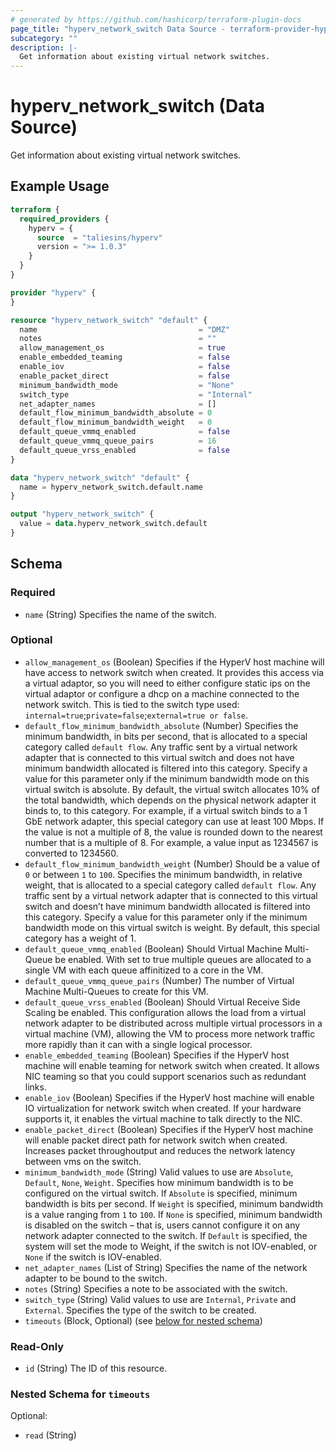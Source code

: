 ```yaml
---
# generated by https://github.com/hashicorp/terraform-plugin-docs
page_title: "hyperv_network_switch Data Source - terraform-provider-hyperv"
subcategory: ""
description: |-
  Get information about existing virtual network switches.
---
```


# hyperv_network_switch (Data Source)

Get information about existing virtual network switches.

## Example Usage

```terraform
terraform {
  required_providers {
    hyperv = {
      source  = "taliesins/hyperv"
      version = ">= 1.0.3"
    }
  }
}

provider "hyperv" {
}

resource "hyperv_network_switch" "default" {
  name                                    = "DMZ"
  notes                                   = ""
  allow_management_os                     = true
  enable_embedded_teaming                 = false
  enable_iov                              = false
  enable_packet_direct                    = false
  minimum_bandwidth_mode                  = "None"
  switch_type                             = "Internal"
  net_adapter_names                       = []
  default_flow_minimum_bandwidth_absolute = 0
  default_flow_minimum_bandwidth_weight   = 0
  default_queue_vmmq_enabled              = false
  default_queue_vmmq_queue_pairs          = 16
  default_queue_vrss_enabled              = false
}

data "hyperv_network_switch" "default" {
  name = hyperv_network_switch.default.name
}

output "hyperv_network_switch" {
  value = data.hyperv_network_switch.default
}
```

<!-- schema generated by tfplugindocs -->
## Schema

### Required

- `name` (String) Specifies the name of the switch.

### Optional

- `allow_management_os` (Boolean) Specifies if the HyperV host machine will have access to network switch when created. It provides this access via a virtual adaptor, so you will need to either configure static ips on the virtual adaptor or configure a dhcp on a machine connected to the network switch. This is tied to the switch type used: `internal=true`;`private=false`;`external=true or false`.
- `default_flow_minimum_bandwidth_absolute` (Number) Specifies the minimum bandwidth, in bits per second, that is allocated to a special category called `default flow`. Any traffic sent by a virtual network adapter that is connected to this virtual switch and does not have minimum bandwidth allocated is filtered into this category. Specify a value for this parameter only if the minimum bandwidth mode on this virtual switch is absolute. By default, the virtual switch allocates 10% of the total bandwidth, which depends on the physical network adapter it binds to, to this category. For example, if a virtual switch binds to a 1 GbE network adapter, this special category can use at least 100 Mbps. If the value is not a multiple of 8, the value is rounded down to the nearest number that is a multiple of 8. For example, a value input as 1234567 is converted to 1234560.
- `default_flow_minimum_bandwidth_weight` (Number) Should be a value of `0` or between `1` to `100`. Specifies the minimum bandwidth, in relative weight, that is allocated to a special category called `default flow`. Any traffic sent by a virtual network adapter that is connected to this virtual switch and doesn’t have minimum bandwidth allocated is filtered into this category. Specify a value for this parameter only if the minimum bandwidth mode on this virtual switch is weight. By default, this special category has a weight of 1.
- `default_queue_vmmq_enabled` (Boolean) Should Virtual Machine Multi-Queue be enabled. With set to true multiple queues are allocated to a single VM with each queue affinitized to a core in the VM.
- `default_queue_vmmq_queue_pairs` (Number) The number of Virtual Machine Multi-Queues to create for this VM.
- `default_queue_vrss_enabled` (Boolean) Should Virtual Receive Side Scaling be enabled. This configuration allows the load from a virtual network adapter to be distributed across multiple virtual processors in a virtual machine (VM), allowing the VM to process more network traffic more rapidly than it can with a single logical processor.
- `enable_embedded_teaming` (Boolean) Specifies if the HyperV host machine will enable teaming for network switch when created. It allows NIC teaming so that you could support scenarios such as redundant links.
- `enable_iov` (Boolean) Specifies if the HyperV host machine will enable IO virtualization for network switch when created. If your hardware supports it, it enables the virtual machine to talk directly to the NIC.
- `enable_packet_direct` (Boolean) Specifies if the HyperV host machine will enable packet direct path for network switch when created. Increases packet throughoutput and reduces the network latency between vms on the switch.
- `minimum_bandwidth_mode` (String) Valid values to use are `Absolute`, `Default`, `None`, `Weight`. Specifies how minimum bandwidth is to be configured on the virtual switch. If `Absolute` is specified, minimum bandwidth is bits per second. If `Weight` is specified, minimum bandwidth is a value ranging from `1` to `100`. If `None` is specified, minimum bandwidth is disabled on the switch – that is, users cannot configure it on any network adapter connected to the switch. If `Default` is specified, the system will set the mode to Weight, if the switch is not IOV-enabled, or `None` if the switch is IOV-enabled.
- `net_adapter_names` (List of String) Specifies the name of the network adapter to be bound to the switch.
- `notes` (String) Specifies a note to be associated with the switch.
- `switch_type` (String) Valid values to use are `Internal`, `Private` and `External`. Specifies the type of the switch to be created.
- `timeouts` (Block, Optional) (see [below for nested schema](#nestedblock--timeouts))

### Read-Only

- `id` (String) The ID of this resource.

<a id="nestedblock--timeouts"></a>
### Nested Schema for `timeouts`

Optional:

- `read` (String)
